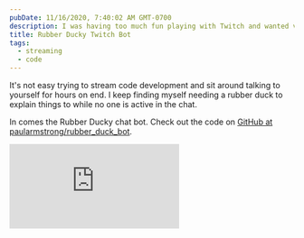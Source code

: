```yaml
---
pubDate: 11/16/2020, 7:40:02 AM GMT-0700
description: I was having too much fun playing with Twitch and wanted viewers to be able to help me with “rubber duck debugging”.
title: Rubber Ducky Twitch Bot
tags:
  - streaming
  - code
---
```


It's not easy trying to stream code development and sit around talking to yourself for hours on end. I keep finding myself needing a rubber duck to explain things to while no one is active in the chat.

In comes the Rubber Ducky chat bot. Check out the code on [GitHub at paularmstrong/rubber_duck_bot](https://github.com/paularmstrong/rubber_duck_bot).

<iframe
	class="w-full aspect-video"
	loading="lazy"
	src="https://www.youtube-nocookie.com/embed/at3bGmRHu-c"
	frameborder="0"
	allow="accelerometer; autoplay; clipboard-write; encrypted-media; gyroscope; picture-in-picture"
	allowfullscreen
/>
